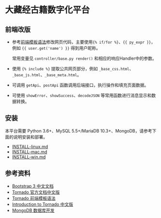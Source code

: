 # 大藏经古籍数字化平台

## 前端改版

- 参考[前端模板语法][templates]修改网页代码，主要使用`{% if/for %}`、`{{ py_expr }}`，
  例如 `{{ user.get('name') }}` 得到用户昵称。
  
  常用变量见 `controller/base.py render()` 和相应的响应Handler中的参数。

- 使用 `{% include %}` 提取公共网页部分，例如 `_base_css.html`、`_base_js.html`、`_base_meta.html`。

- 可调用 `getApi`、`postApi` 函数调用后端接口，执行操作和填充页面数据。

- 可使用 `showError`、`showSuccess`、`decodeJSON` 等常用函数进行消息显示和数据转换。

## 安装

本平台需要 Python 3.6+、MySQL 5.5+/MariaDB 10.3+、MongoDB，请参考下面的说明安装和部署。

- [INSTALL-linux.md](INSTALL-linux.md)
- [INSTALL-mac.md](INSTALL-mac.md)
- [INSTALL-win.md](INSTALL-win.md)

## 参考资料

- [Bootstrap 3 中文文档](https://v3.bootcss.com)
- [Tornado 官方文档中文版](https://tornado-zh.readthedocs.io/zh/latest/)
- [Tornado 前端模板语法]()
- [Introduction to Tornado 中文版](http://demo.pythoner.com/itt2zh/)
- [MongoDB 数据库开发](http://demo.pythoner.com/itt2zh/ch4.html)

[templates]: https://tornado-zh.readthedocs.io/zh/latest/guide/templates.html

